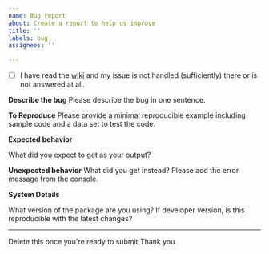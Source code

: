 ```yaml
---
name: Bug report
about: Create a report to help us improve
title: ''
labels: bug
assignees: ''

---
```


- [ ] I have read the [wiki](https://github.com/Nelson-Gon/cellseg/wiki) and my issue is not 
handled (sufficiently) there or is not answered at all.

**Describe the bug**
Please describe the bug in one sentence.

**To Reproduce**
Please provide a minimal reproducible example including sample code and a data set to test the code. 


**Expected behavior**

What did you expect to get as your output?

**Unexpected behavior**
What did you get instead? Please add the error message from the console.

**System Details**

What version of the package are you using? If developer version, is this reproducible with the latest changes?

----
Delete this once you're ready to submit
Thank you
